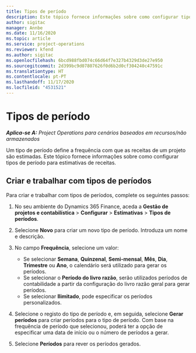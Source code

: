 ```yaml
---
title: Tipos de período
description: Este tópico fornece informações sobre como configurar tipos de período para estimativas de receitas.
author: sigitac
manager: Annbe
ms.date: 11/16/2020
ms.topic: article
ms.service: project-operations
ms.reviewer: kfend
ms.author: sigitac
ms.openlocfilehash: 6bcd988fbd074c66d64f7e327b4329d3de27e950
ms.sourcegitcommit: 2d399bc9d07807626f0d6b2d0cf304240c47591c
ms.translationtype: HT
ms.contentlocale: pt-PT
ms.lasthandoff: 11/17/2020
ms.locfileid: "4531521"
---
```

# <a name="period-types"></a>Tipos de período

_**Aplica-se A:** Project Operations para cenários baseados em recursos/não armazenados_

Um tipo de período define a frequência com que as receitas de um projeto são estimadas. Este tópico fornece informações sobre como configurar tipos de período para estimativas de receitas. 

## <a name="create-and-work-with-period-types"></a>Criar e trabalhar com tipos de períodos
Para criar e trabalhar com tipos de períodos, complete os seguintes passos:

1. No seu ambiente do Dynamics 365 Finance, aceda a **Gestão de projetos e contabilística** > **Configurar** > **Estimativas** > **Tipos de períodos**.
2. Selecione **Novo** para criar um novo tipo de período. Introduza um nome e descrição.
3. No campo **Frequência**, selecione um valor:

    - Se selecionar **Semana**, **Quinzenal**, **Semi-mensal**, **Mês**, **Dia**, **Trimestre** ou **Ano**, o calendário será utilizado para gerar os períodos. 
    - Se selecionar o **Período do livro razão**, serão utilizados períodos de contabilidade a partir da configuração do livro razão geral para gerar períodos.
    - Se selecionar **Ilimitado**, pode especificar os períodos personalizados.
4. Selecione o registo do tipo de período e, em seguida, selecione **Gerar períodos** para criar períodos para o tipo de período. Com base na frequência de período que selecionou, poderá ter a opção de especificar uma data de início ou o número de períodos a gerar.
5. Selecione **Períodos** para rever os períodos gerados.

